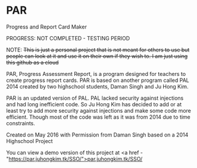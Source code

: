 # PAR
<p>Progress and Report Card Maker</p>
<p>PROGRESS: NOT COMPLETED - TESTING PERIOD</p>
<p>NOTE: <s>This is just a personal project that is not meant for others to use but people can look at it and use it on their own if they wish to. I am just using this github as a cloud</s></p>

<p>PAR, Progress Assessment Report, is a program designed for teachers to create progress report cards. PAR is based on another program called PAL 2014 created by two highschool students, Daman Singh and Ju Hong Kim.</p>

<p>PAR is an updated version of PAL. PAL lacked security against injections and had long inefficient code. So Ju Hong Kim has decided to add or at least try to add more security against injections and make some code more efficient. Though most of the code was left as it was from 2014 due to time constraints.</p>

Created on May 2016 with Permission from Daman Singh based on a 2014 Highschool Project

You can view a demo version of this project at <a href - "https://par.juhongkim.tk/SSO/">par.juhongkim.tk/SSO/</a>

<!--
<ul>
	<li>FILES CREATED
		<ul>
			<li>index.html</li>
			<li>index.php</li>
		</ul>
	</li>
	<li>FILES EDITED:
		<ul>
			<li>index.php</li>
		</ul>
	</li>
	<li>OVERVIEW:</li>
		<ul>
			<li>Created basic site structure [NOT COMPLETED]</li>
		</ul>
	</li>
</ul>

<p>DATE</p>
<ul>
	<li>FILES CREATED:
		<ul>
			<li>FILENAME</li>
		</ul>
	</li>
	<li>FILES EDITED:
		<ul>
			<li>FILENAME</li>
		</ul>
	</li>
	<li>OVERVIEW:
		<ul>
			<li>Overview</li>
		</ul>
	</li>
</ul>
-->
